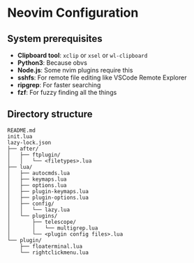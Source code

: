 # Neovim Configuration

## System prerequisites

- **Clipboard tool**: `xclip` or `xsel` or `wl-clipboard`
- **Python3**: Because obvs
- **Node.js**: Some nvim plugins require this
- **sshfs**: For remote file editing like VSCode Remote Explorer
- **ripgrep**: For faster searching
- **fzf**: For fuzzy finding all the things

## Directory structure

```
README.md
init.lua
lazy-lock.json
├── after/
│   ├── ftplugin/
│   │   └── <filetypes>.lua
├── lua/
│   ├── autocmds.lua
│   ├── keymaps.lua
│   ├── options.lua
│   ├── plugin-keymaps.lua
│   ├── plugin-options.lua
│   ├── config/
│   │   └── lazy.lua
│   └── plugins/
│       ├── telescope/
│       │   └── multigrep.lua
│       └── <plugin config files>.lua
└── plugin/
    ├── floaterminal.lua
    └── rightclickmenu.lua
```
